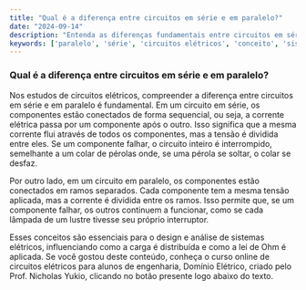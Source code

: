 ```yaml
---
title: "Qual é a diferença entre circuitos em série e em paralelo?"
date: "2024-09-14"
description: "Entenda as diferenças fundamentais entre circuitos em série e em paralelo, conceitos essenciais em circuitos elétricos."
keywords: ['paralelo', 'série', 'circuitos elétricos', 'conceito', 'sistema']
---
```


### Qual é a diferença entre circuitos em série e em paralelo?

Nos estudos de circuitos elétricos, compreender a diferença entre circuitos em série e em paralelo é fundamental. Em um circuito em série, os componentes estão conectados de forma sequencial, ou seja, a corrente elétrica passa por um componente após o outro. Isso significa que a mesma corrente flui através de todos os componentes, mas a tensão é dividida entre eles. Se um componente falhar, o circuito inteiro é interrompido, semelhante a um colar de pérolas onde, se uma pérola se soltar, o colar se desfaz.

Por outro lado, em um circuito em paralelo, os componentes estão conectados em ramos separados. Cada componente tem a mesma tensão aplicada, mas a corrente é dividida entre os ramos. Isso permite que, se um componente falhar, os outros continuem a funcionar, como se cada lâmpada de um lustre tivesse seu próprio interruptor.

Esses conceitos são essenciais para o design e análise de sistemas elétricos, influenciando como a carga é distribuída e como a lei de Ohm é aplicada. Se você gostou deste conteúdo, conheça o curso online de circuitos elétricos para alunos de engenharia, Domínio Elétrico, criado pelo Prof. Nicholas Yukio, clicando no botão presente logo abaixo do texto.